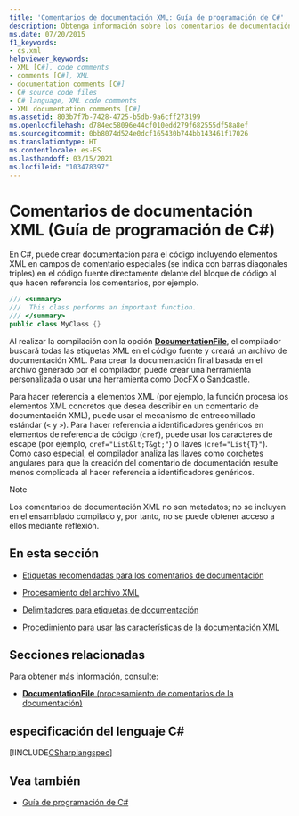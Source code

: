 ```yaml
---
title: 'Comentarios de documentación XML: Guía de programación de C#'
description: Obtenga información sobre los comentarios de documentación XML. Puede crear documentación para el código mediante la inserción de elementos XML en campos de comentario especiales.
ms.date: 07/20/2015
f1_keywords:
- cs.xml
helpviewer_keywords:
- XML [C#], code comments
- comments [C#], XML
- documentation comments [C#]
- C# source code files
- C# language, XML code comments
- XML documentation comments [C#]
ms.assetid: 803b7f7b-7428-4725-b5db-9a6cff273199
ms.openlocfilehash: d784ec58096e44cf010edd279f682555df58a8ef
ms.sourcegitcommit: 0bb8074d524e0dcf165430b744bb143461f17026
ms.translationtype: HT
ms.contentlocale: es-ES
ms.lasthandoff: 03/15/2021
ms.locfileid: "103478397"
---
```

# <a name="xml-documentation-comments-c-programming-guide"></a>Comentarios de documentación XML (Guía de programación de C#)

En C#, puede crear documentación para el código incluyendo elementos XML en campos de comentario especiales (se indica con barras diagonales triples) en el código fuente directamente delante del bloque de código al que hacen referencia los comentarios, por ejemplo.

```csharp
/// <summary>
///  This class performs an important function.
/// </summary>
public class MyClass {}
```

Al realizar la compilación con la opción [**DocumentationFile**](../../language-reference/compiler-options/output.md#documentationfile), el compilador buscará todas las etiquetas XML en el código fuente y creará un archivo de documentación XML. Para crear la documentación final basada en el archivo generado por el compilador, puede crear una herramienta personalizada o usar una herramienta como [DocFX](https://dotnet.github.io/docfx/) o [Sandcastle](https://github.com/EWSoftware/SHFB).

Para hacer referencia a elementos XML (por ejemplo, la función procesa los elementos XML concretos que desea describir en un comentario de documentación XML), puede usar el mecanismo de entrecomillado estándar (`<` y `>`).  Para hacer referencia a identificadores genéricos en elementos de referencia de código (`cref`), puede usar los caracteres de escape (por ejemplo, `cref="List&lt;T&gt;"`) o llaves (`cref="List{T}"`).  Como caso especial, el compilador analiza las llaves como corchetes angulares para que la creación del comentario de documentación resulte menos complicada al hacer referencia a identificadores genéricos.

> [!NOTE]
> Los comentarios de documentación XML no son metadatos; no se incluyen en el ensamblado compilado y, por tanto, no se puede obtener acceso a ellos mediante reflexión.

## <a name="in-this-section"></a>En esta sección

- [Etiquetas recomendadas para los comentarios de documentación](./recommended-tags-for-documentation-comments.md)

- [Procesamiento del archivo XML](./processing-the-xml-file.md)

- [Delimitadores para etiquetas de documentación](./delimiters-for-documentation-tags.md)

- [Procedimiento para usar las características de la documentación XML](./how-to-use-the-xml-documentation-features.md)

## <a name="related-sections"></a>Secciones relacionadas

Para obtener más información, consulte:

- [**DocumentationFile** (procesamiento de comentarios de la documentación)](../../language-reference/compiler-options/output.md#documentationfile)

## <a name="c-language-specification"></a>especificación del lenguaje C#

[!INCLUDE[CSharplangspec](~/includes/csharplangspec-md.md)]

## <a name="see-also"></a>Vea también

- [Guía de programación de C#](../index.md)
